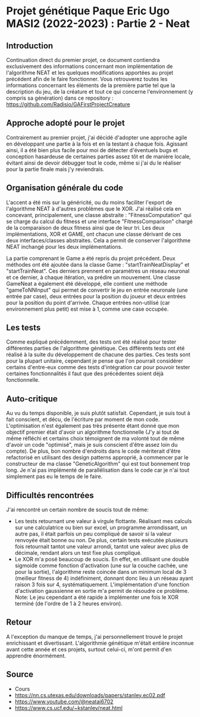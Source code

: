 # Projet génétique Paque Eric Ugo MASI2 (2022-2023) : Partie 2 - Neat
## Introduction
  Continuation direct du premier projet, ce document contiendra exclusivement des informations concernant mon implémentation de l'algorithme NEAT et les 
  quelques modifications apportées au projet précédent afin de le faire fonctionner. Vous retrouverez toutes les informations concernant les éléments de la 
  première partie tel que la description du jeu, de la créature et tout ce qui concerne l'environnement (y compris sa génération) dans ce repository : https://github.com/Radisio/GAFirstProjectCreature
## Approche adopté pour le projet
 Contrairement au premier projet, j'ai décidé d'adopter une approche agile en développant une partie à la fois et en la testant à chaque fois. Agissant ainsi, il a été
 bien plus facile pour moi de détecter d'éventuels bugs et conception hasardeuse de certaines parties assez tôt et de manière locale, évitant ainsi de devoir débugger tout
 le code, même si j'ai du le réaliser pour la partie finale mais j'y reviendrais.
## Organisation générale du code
 L'accent a été mis sur la généricité, ou du moins faciliter l'export de l'algorithme NEAT à d'autres problèmes que le XOR. J'ai réalisé cela en concevant, principalement, 
 une classe abstraite : "FitnessComputation" qui se charge du calcul du fitness et une interface "FitnessComparison" chargé de la comparaison de deux fitness ainsi que de 
 leur tri.
 Les deux implémentations, XOR et GAME, ont chacun une classe dérivant de ces deux interfaces/classes abstraites. 
 Cela a permit de conserver l'algorithme NEAT inchangé pour les deux implémentations.
 
 La partie comprenant le Game a été repris du projet précédent. Deux méthodes ont été ajoutée dans la classe Game : "startTrainNeatDisplay" et "startTrainNeat". Ces 
 derniers prennent en paramètres un réseau neuronal et ce dernier, à chaque itération, va prédire un mouvement.
 Une classe GameNeat a également été développé, elle contient une méthode "gameToNNInput" qui permet de convertir le jeu en entrée neuronale (une entrée par case), deux 
 entrées pour la position du joueur et deux entrées pour la position du point d'arrivée. Chaque entrées non-utilisé (car environnement plus petit) est mise à 1, comme
 une case occupée.
 
## Les tests
  Comme expliqué précédemment, des tests ont été réalisé pour tester différentes parties de l'algorithme génétique. Ces différents tests ont été réalisé à la suite du 
  développement de chacune des parties. Ces tests sont pour la plupart unitaire, cependant je pense que l'on pourrait considérer certains d'entre-eux comme des tests d'intégration
  car pour pouvoir tester certaines fonctionnalités il faut que des précédentes soient déjà fonctionnelle.
 
## Auto-critique
  Au vu du temps disponible, je suis plutôt satisfait. Cependant, je suis tout à fait conscient, et décu, de l'écriture par moment de mon code. L'optimisation n'est également
  pas très présente étant donné que mon objectif premier était d'avoir un algorithme fonctionnelle (J'y ai tout de même réfléchi et certains choix témoignent de ma volonté
  tout de même d'avoir un code "optimisé", mais je suis conscient d'être assez loin du compte).
  De plus, bon nombre d'endroits dans le code mériterait d'être refactorisé en utilisant des design patterns approprié, à commencer par le constructeur de ma classe 
  "GeneticAlgorithm" qui est tout bonnement trop long.
  Je n'ai pas implémenté de parallélisation dans le code car je n'ai tout simplement pas eu le temps de le faire.
  
 ## Difficultés rencontrées
  J'ai rencontré un certain nombre de soucis tout de même:
  - Les tests retournant une valeur à virgule flottante. Réalisant mes calculs sur une calculatrice ou bien sur excel, un programme arrondissant, un autre pas, il était 
  parfois un peu compliqué de savoir si la valeur renvoyée était bonne ou non. De plus, certain tests exécutée plusieurs fois retournait tantot une valeur arrondi, tantot une valeur 
  avec plus de décimale, rendant alors un test fixe plus compliqué.
  - Le XOR m'a posé beaucoup de soucis. En effet, en utilisant une double sigmoide comme fonction d'activation (une sur la couche cachée, une pour la sortie), l'algorithme
  reste coincée dans un minimum local de 3 (meilleur fitness de 4) indéfiniment, donnant donc lieu à un réseau ayant raison 3 fois sur 4, systématiquement. L'implémentation
  d'une fonction d'activation gaussienne en sortie m'a permit de résoudre ce problème. Note: Le jeu cependant a été rapide à implémenter une fois le XOR terminé (de l'ordre de 1 à 2 heures environ).
 
 ## Retour
  A l'exception du manque de temps, j'ai personnellement trouvé le projet enrichissant et divertissant. L'algorithmie génétique m'était entière inconnue avant cette année
  et ces projets, surtout celui-ci, m'ont permit d'en apprendre énormément.
  
## Source
- Cours
- https://nn.cs.utexas.edu/downloads/papers/stanley.ec02.pdf
- https://www.youtube.com/@neatai6702
- https://www.cs.ucf.edu/~kstanley/neat.html
